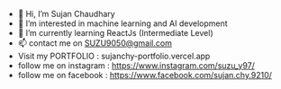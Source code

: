 - 👋 Hi, I’m Sujan Chaudhary
- 👀 I’m interested in machine learning and AI development
- 🌱 I’m currently learning ReactJs (Intermediate Level)
- 📫 contact me on SUZU9050@gmail.com
- Visit my PORTFOLIO : sujanchy-portfolio.vercel.app
- follow me on instagram : https://www.instagram.com/suzu_y97/ 
- follow me on facebook : https://www.facebook.com/sujan.chy.9210/
